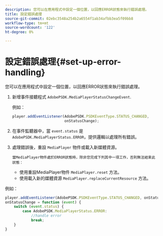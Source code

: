 ```yaml
---
description: 您可以在應用程式中設定一個位置，以回應ERROR狀態來執行錯誤處理。
title: 設定錯誤處理
source-git-commit: 02ebc3548a254b2a6554f1ab34afbb3ea5f09bb8
workflow-type: tm+mt
source-wordcount: '122'
ht-degree: 0%

---
```


# 設定錯誤處理{#set-up-error-handling}

您可以在應用程式中設定一個位置，以回應ERROR狀態來執行錯誤處理。

1. 新增事件接聽程式 `AdobePSDK.MediaPlayerStatusChangeEvent`.

   例如：

   ```js
   player.addEventListener(AdobePSDK.PSDKEventType.STATUS_CHANGED, 
                           onStatusChange);
   ```

1. 在事件監聽器中，當 `event.status` 是 `AdobePSDK.MediaPlayerStatus.ERROR`，提供邏輯以處理所有錯誤。
1. 處理錯誤後，重設 `MediaPlayer` 物件或載入新媒體資源。

       當MediaPlayer物件處於ERROR狀態時，除非您完成下列其中一項工作，否則無法結束此狀態：
   
   * 使用重設MediaPlayer物件 `MediaPlayer.reset` 方法。
   * 使用載入新的媒體資源 `MediaPlayer.replaceCurrentResource` 方法。

<!--<a id="example_342CA5A8CD7C45BD88233C5BDBB17220"></a>-->

例如：

```js
player.addEventListener(AdobePSDK.PSDKEventType.STATUS_CHANGED, onStatusChange); 
onStatusChange = function (event) { 
    switch (event.status) { 
        case AdobePSDK.MediaPlayerStatus.ERROR: 
            //handle error 
            break; 
    } 
} 
```
